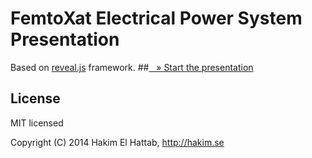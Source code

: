 # FemtoXat Electrical Power System Presentation
Based on [reveal.js](https://github.com/hakimel/reveal.js) framework.
##[&nbsp;&nbsp;&nbsp;&raquo; Start the presentation](http://xcrespo.github.io/FemtoXat-slides/#/)

## License

MIT licensed

Copyright (C) 2014 Hakim El Hattab, http://hakim.se
